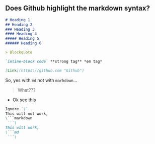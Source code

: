 Does Github highlight the markdown syntax?
-----------------------------------------

```md
# Heading 1
## Heading 2
### Heading 3
#### Heading 4
##### Heading 5
###### Heading 6

> Blockquote

`inline-block code` **strong tag** *em tag*

[Link](https://github.com "Github")
```

So, yes with `md` not with `markdown`...

> What???  

+ Ok see this

```md
Ignore `\`.
This will not work,
\```markdown
 ```\
This will work,
\```md
 ```\
```
